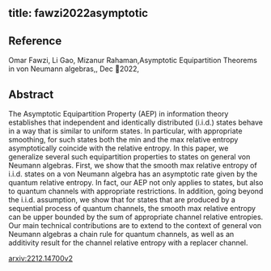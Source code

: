 title: fawzi2022asymptotic
---


## Reference

Omar Fawzi, Li Gao, Mizanur Rahaman,Asymptotic Equipartition Theorems in von Neumann algebras,, Dec 2022,

## Abstract 
  The Asymptotic Equipartition Property (AEP) in information theory establishes
that independent and identically distributed (i.i.d.) states behave in a way
that is similar to uniform states. In particular, with appropriate smoothing,
for such states both the min and the max relative entropy asymptotically
coincide with the relative entropy. In this paper, we generalize several such
equipartition properties to states on general von Neumann algebras.
First, we show that the smooth max relative entropy of i.i.d. states on a von
Neumann algebra has an asymptotic rate given by the quantum relative entropy.
In fact, our AEP not only applies to states, but also to quantum channels with
appropriate restrictions. In addition, going beyond the i.i.d. assumption, we
show that for states that are produced by a sequential process of quantum
channels, the smooth max relative entropy can be upper bounded by the sum of
appropriate channel relative entropies.
Our main technical contributions are to extend to the context of general von
Neumann algebras a chain rule for quantum channels, as well as an additivity
result for the channel relative entropy with a replacer channel.

    

[arxiv:2212.14700v2](https://arxiv.org/abs/2212.14700v2)